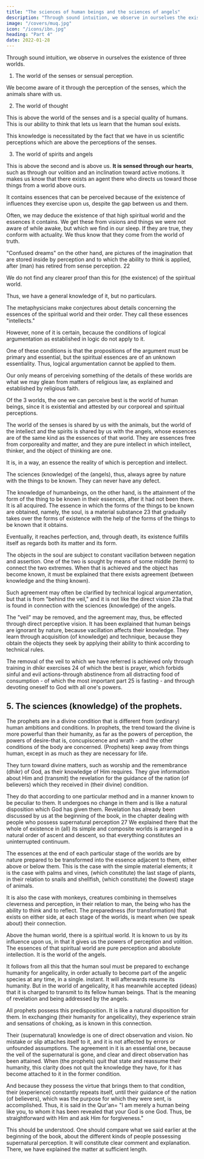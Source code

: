 ```yaml
---
title: "The sciences of human beings and the sciences of angels"
description: "Through sound intuition, we observe in ourselves the existence of three worlds"
image: "/covers/muq.jpg"
icon: "/icons/ibn.jpg"
heading: "Part 4"
date: 2022-01-28
---
```



Through sound intuition, we observe in ourselves the existence of three worlds.

1. The world of the senses or sensual perception. 

We become aware of it through the perception of the senses, which the animals share with us. 


2. The world of thought

This is above the world of the senses and is a special quality of humans. This is our ability to think that lets us learn that the human soul exists. 

This knowledge is necessitated by the fact that we have in us scientific perceptions which are above the perceptions of the senses.


3. The world of spirits and angels

This is above the second and is above us. **It is sensed through our hearts**, such as through our volition and an inclination
toward active motions. It makes us know that there exists an agent there who directs us toward those things from a world above ours. 

It contains essences that can be perceived because of the existence of influences they exercise upon us, despite the gap between us and them. 

Often, we may deduce the existence of that high spiritual world and the essences it contains. We get these from visions and things we were not aware of while awake, but which we find in our sleep. If they are true<!-- dreams -->, they conform with actuality. We thus know that they come from the world of truth. 

"Confused dreams" on the other hand, are pictures of the imagination that are stored inside by perception and to which the ability to think is applied, after (man) has retired from sense perception. 22

We do not find any clearer proof than this for (the existence) of the spiritual world. 

Thus, we have a general knowledge of it, but no particulars. 

The metaphysicians make conjectures about details concerning the essences of the spiritual world and their order. They call these essences "intellects." 

However, none of it is certain, because the conditions of logical argumentation as established in logic do not apply to it. 

One of these conditions is that the propositions of the argument must be primary and essential, but the spiritual essences are of an unknown essentiality. Thus, logical argumentation cannot be applied to them. 

Our only means of perceiving something of the details of these worlds are what we may glean from matters of religious law, as explained and established by religious faith.

Of the 3 worlds, the one we can perceive best is the world of human beings, since it is existential and attested by our corporeal and spiritual perceptions. 

The world of the senses is shared by us with the animals, but the world of the  intellect and the spirits is shared by us with the angels, whose essences are of the same kind as the essences of that world. They are essences free from corporeality and matter, and they are pure intellect in which intellect, thinker, and the object of thinking are one. 

It is, in a way, an essence the reality of which is perception and intellect.

The sciences (knowledge) of the (angels), thus, always agree by nature with the things to be known. They can never have any defect. 

The knowledge of humanbeings, on the other hand, is the attainment of the form of the thing to be known in their essences, after it had not been there. It is all acquired. The essence in which the forms of the things to be known are obtained, namely, the soul, is a material substance 23 that gradually takes over the forms of existence with the help of the forms of the things to be known that it obtains. 

Eventually, it reaches perfection, and, through death, its existence fulfills itself as regards both its matter and its form.

The objects in the soul are subject to constant vacillation between negation and assertion. One of the two is sought by means of some middle (term) to connect the two extremes. When that is achieved and the object has become known, it must be explained that there exists agreement (between knowledge and the thing known).

Such agreement may often be clarified by technical logical argumentation, but that is from "behind the veil," and it is not like the direct vision 23a that is found in connection with the sciences (knowledge) of the angels.

The "veil" may be removed, and the agreement may, thus, be effected through direct perceptive vision. It has been explained that human beings are ignorant by nature, because vacillation affects their knowledge. They learn through acquisition (of knowledge) and technique, because they obtain the objects they seek by applying their ability to think according to technical rules. 

The removal of the veil to which we have referred is achieved only through training in dhikr exercises 24 of which the best is prayer, which forbids sinful and evil actions-through abstinence from all distracting food of consumption - of which the most important part 25 is fasting - and through devoting oneself to God with all one's powers.



## 5. The sciences (knowledge) of the prophets.

The prophets are in a divine condition that is different from (ordinary) human ambitions and conditions. In prophets, the trend toward the divine is more powerful than their humanity, as far as the powers of perception, the powers of desire-that is, concupiscence and wrath - and the other conditions of the body are concerned. (Prophets) keep away from things human, except in as much as they are necessary for life. 

They turn toward divine matters, such as worship and the remembrance (dhikr) of God, as their knowledge of Him requires. They give information about Him and (transmit) the revelation for the guidance of the nation (of believers) which they received in (their divine) condition. 

They do that according to one particular method and in a manner known to be peculiar to them. It undergoes no change in them and is like a natural disposition which God has given them. Revelation has already been discussed by us at the beginning of the book, in the chapter dealing with people who possess supernatural perception 27 We explained there that the whole of existence in (all) its simple and composite worlds is arranged in a natural order of ascent and descent, so that everything constitutes an uninterrupted continuum. 

The essences at the end of each particular stage of the worlds are by nature prepared to be transformed into the essence adjacent to them, either above or below them. This is the case with the simple material elements; it is the case with palms and vines, (which constitute) the last stage of plants, in their relation to snails and shellfish, (which constitute) the (lowest) stage of animals. 

It is also the case with monkeys, creatures combining in themselves cleverness and perception, in their relation to man, the being who has the ability to think and to reflect. The preparedness (for transformation) that exists on either side, at each stage of the worlds, is meant when (we speak about) their connection. 

Above the human world, there is a spiritual world. It is known to us by its influence upon us, in that it gives us the powers of perception and volition. The essences of that spiritual world are pure perception and absolute intellection. It is the world of the angels.

It follows from all this that the human soul must be prepared to exchange humanity for angelicality, in order actually to become part of the angelic species at any time, in a single. instant. It will afterwards resume its humanity. But in the world of angelicality, it has meanwhile accepted (ideas) that it is charged to transmit to its fellow human beings. That is the meaning of revelation and being addressed by the angels.

All prophets possess this predisposition. It is like a natural disposition for them. In exchanging (their humanity for angelicality), they experience strain and sensations of choking, as is known in this connection.

Their (supernatural) knowledge is one of direct observation and vision. No mistake or slip attaches itself to it, and it is not affected by errors or unfounded assumptions. The agreement in it is an essential one, because the veil of the supernatural is gone, and clear and direct observation has been attained. When (the prophets) quit that state and reassume their humanity, this clarity does not quit the knowledge they have, for it has become attached to it in the former condition.

And because they possess the virtue that brings them to that condition, their (experience) constantly repeats itself, until their guidance of the nation (of believers), which was the purpose for which they were sent, is accomplished. Thus, it is said in the Qur'an= "I am merely a human being like you, to whom it has been revealed that your God is one God. Thus, be straightforward with Him and ask Him for forgiveness."

This should be understood. One should compare what we said earlier at the beginning of the book, about the different kinds of people possessing supernatural perception. It will constitute clear comment and explanation. There, we have explained the matter at sufficient length.
